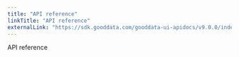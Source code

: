 ```yaml
---
title: "API reference"
linkTitle: "API reference"
externalLink: "https://sdk.gooddata.com/gooddata-ui-apidocs/v9.0.0/index.html"
---
```


API reference